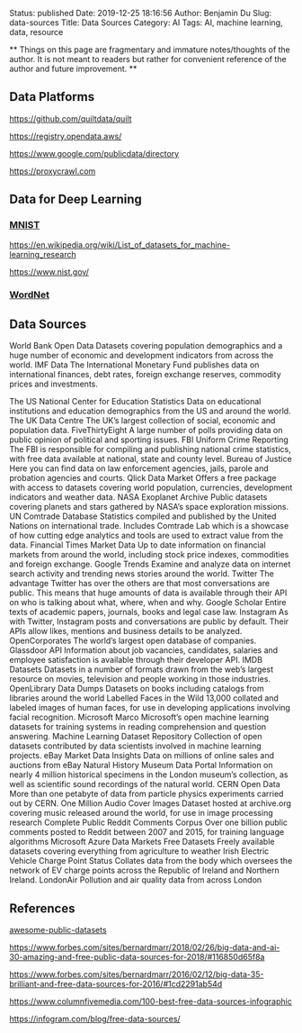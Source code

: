 Status: published
Date: 2019-12-25 18:16:56
Author: Benjamin Du
Slug: data-sources
Title: Data Sources
Category: AI
Tags: AI, machine learning, data, resource

**
Things on this page are fragmentary and immature notes/thoughts of the author.
It is not meant to readers but rather for convenient reference of the author and future improvement.
**

## Data Platforms

https://github.com/quiltdata/quilt

https://registry.opendata.aws/

https://www.google.com/publicdata/directory

https://proxycrawl.com

## Data for Deep Learning

### [MNIST](http://yann.lecun.com/exdb/mnist/)

https://en.wikipedia.org/wiki/List_of_datasets_for_machine-learning_research

https://www.nist.gov/

### [WordNet](https://wordnet.princeton.edu/)

## Data Sources

World Bank Open Data Datasets covering population demographics and a huge number of economic and development indicators from across the world.
IMF Data The International Monetary Fund publishes data on international finances, debt rates, foreign exchange reserves, commodity prices and investments.


The US National Center for Education Statistics Data on educational institutions and education demographics from the US and around the world.
The UK Data Centre The UK’s largest collection of social, economic and population data.
FiveThirtyEight A large number of polls providing data on public opinion of political and sporting issues.
FBI Uniform Crime Reporting The FBI is responsible for compiling and publishing national crime statistics, with free data available at national, state and county level.
Bureau of Justice Here you can find data on law enforcement agencies, jails, parole and probation agencies and courts.
Qlick Data Market Offers a free package with access to datasets covering world population, currencies, development indicators and weather data.
NASA Exoplanet Archive Public datasets covering planets and stars gathered by NASA’s space exploration missions.
UN Comtrade Database Statistics compiled and published by the United Nations on international trade. Includes Comtrade Lab which is a showcase of how cutting edge analytics and tools are used to extract value from the data.
Financial Times Market Data Up to date information on financial markets from around the world, including stock price indexes, commodities and foreign exchange.
Google Trends Examine and analyze data on internet search activity and trending news stories around the world.
Twitter The advantage Twitter has over the others are that most conversations are public. This means that huge amounts of data is available through their API on who is talking about what, where, when and why.
Google Scholar Entire texts of academic papers, journals, books and legal case law.
Instagram As with Twitter, Instagram posts and conversations are public by default. Their APIs allow likes, mentions and business details to be analyzed.
OpenCorporates The world’s largest open database of companies.
Glassdoor API Information about job vacancies, candidates, salaries and employee satisfaction is available through their developer API.
IMDB Datasets Datasets in a number of formats drawn from the web’s largest resource on movies, television and people working in those industries.
OpenLibrary Data Dumps Datasets on books including catalogs from libraries around the world
Labelled Faces in the Wild 13,000 collated and labeled images of human faces, for use in developing applications involving facial recognition.
Microsoft Marco Microsoft’s open machine learning datasets for training systems in reading comprehension and question answering.
Machine Learning Dataset Repository Collection of open datasets contributed by data scientists involved in machine learning projects.
eBay Market Data Insights Data on millions of online sales and auctions from eBay
Natural History Museum Data Portal Information on nearly 4 million historical specimens in the London museum’s collection, as well as scientific sound recordings of the natural world.
CERN Open Data More than one petabyte of data from particle physics experiments carried out by CERN.
One Million Audio Cover Images Dataset hosted at archive.org covering music released around the world, for use in image processing research
Complete Public Reddit Comments Corpus Over one billion public comments posted to Reddit between 2007 and 2015, for training language algorithms
Microsoft Azure Data Markets Free Datasets Freely available datasets covering everything from agriculture to weather
Irish Electric Vehicle Charge Point Status Collates data from the body which oversees the network of EV charge points across the Republic of Ireland and Northern Ireland.
LondonAir Pollution and air quality data from across London


## References

[awesome-public-datasets](https://github.com/awesomedata/awesome-public-datasets)

https://www.forbes.com/sites/bernardmarr/2018/02/26/big-data-and-ai-30-amazing-and-free-public-data-sources-for-2018/#116850d65f8a

https://www.forbes.com/sites/bernardmarr/2016/02/12/big-data-35-brilliant-and-free-data-sources-for-2016/#1cd2291ab54d

https://www.columnfivemedia.com/100-best-free-data-sources-infographic

https://infogram.com/blog/free-data-sources/
